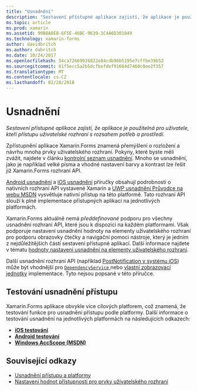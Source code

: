 ```yaml
---
title: "Usnadnění"
description: "Sestavení přístupné aplikace zajistí, že aplikace je použitelná pro uživatele, kteří přístupu uživatelské rozhraní s rozsahem potřeb a prostředí."
ms.topic: article
ms.prod: xamarin
ms.assetid: 99B8A8E8-6F5E-46BC-9639-1C4A6D301049
ms.technology: xamarin-forms
author: davidbritch
ms.author: dabritch
ms.date: 10/24/2017
ms.openlocfilehash: 54ca72669926822e84cdb96b5195e7cffbe39b52
ms.sourcegitcommit: 61f5ecc5a2b5dcfbefdef91664d7460c0ee2f357
ms.translationtype: MT
ms.contentlocale: cs-CZ
ms.lasthandoff: 02/28/2018
---
```

# <a name="accessibility"></a>Usnadnění

_Sestavení přístupné aplikace zajistí, že aplikace je použitelná pro uživatele, kteří přístupu uživatelské rozhraní s rozsahem potřeb a prostředí._

Zpřístupnění aplikace Xamarin.Forms znamená přemýšlení o rozložení a návrhu mnoha prvky uživatelského rozhraní. Pokyny, které byste měli zvážit, najdete v článku [kontrolní seznam usnadnění](~/cross-platform/app-fundamentals/accessibility.md). Mnoho se usnadnění, jako je například velké písma a vhodné nastavení barvy a kontrast lze řešit již Xamarin.Forms rozhraní API.

[Android usnadnění](~/android/app-fundamentals/accessibility.md) a [iOS usnadnění](~/ios/app-fundamentals/accessibility.md) příručky obsahují podrobnosti o nativních rozhraní API vystavené Xamarin a [UWP usnadnění Průvodce na webu MSDN](https://msdn.microsoft.com/windows/uwp/accessibility/basic-accessibility-information) vysvětluje nativní přístup na této platformě. Tato rozhraní API slouží k plné implementace přístupných aplikací na jednotlivých platformách.

Xamarin.Forms aktuálně nemá *předdefinované* podporu pro všechny usnadnění rozhraní API, které jsou k dispozici na každém platformami. Však podporuje nastavení usnadnění hodnoty na elementy uživatelského rozhraní pro podporu obrazovky čtečky a navigační pomoci nástroje, který je jedním z nejdůležitějších částí sestavení přístupné aplikací. Další informace najdete v tématu [hodnoty nastavení usnadnění na elementy uživatelského rozhraní](~/xamarin-forms/app-fundamentals/accessibility/setting-accessibility-values.md).

Další usnadnění rozhraní API (například [PostNotification v systému iOS](~/ios/app-fundamentals/accessibility.md)) může být vhodnější pro [ `DependencyService` ](~/xamarin-forms/app-fundamentals/dependency-service/index.md) nebo [vlastní zobrazovací jednotky](~/xamarin-forms/app-fundamentals/custom-renderer/index.md) implementace. Tyto nejsou popsané v této příručce.

## <a name="testing-accessibility"></a>Testování usnadnění přístupu

Xamarin.Forms aplikace obvykle více cílových platforem, což znamená, že testování funkce pro usnadnění přístupu podle platformy. Další informace o testování usnadnění na jednotlivých platformách na následujících odkazech:

- [**iOS testování**](~/ios/app-fundamentals/accessibility.md)
- [**Android testování**](~/android/app-fundamentals/accessibility.md)
- [**Windows AccScope (MSDN)**](https://msdn.microsoft.com/library/windows/desktop/dn433239)


## <a name="related-links"></a>Související odkazy

- [Usnadnění přístupu a platformy](~/cross-platform/app-fundamentals/accessibility.md)
- [Nastavení hodnot přístupnosti pro prvky uživatelského rozhraní](~/xamarin-forms/app-fundamentals/accessibility/setting-accessibility-values.md)
